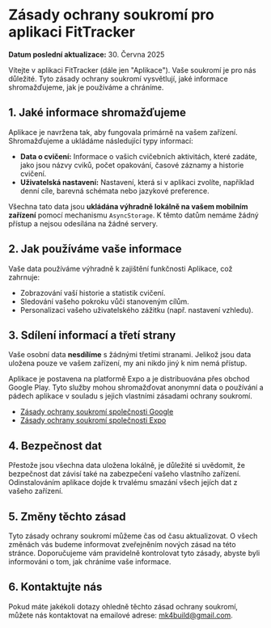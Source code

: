 # Zásady ochrany soukromí pro aplikaci FitTracker

**Datum poslední aktualizace:** 30. Června 2025

Vítejte v aplikaci FitTracker (dále jen "Aplikace"). Vaše soukromí je pro nás důležité. Tyto zásady ochrany soukromí vysvětlují, jaké informace shromažďujeme, jak je používáme a chráníme.

## 1. Jaké informace shromažďujeme

Aplikace je navržena tak, aby fungovala primárně na vašem zařízení. Shromažďujeme a ukládáme následující typy informací:

*   **Data o cvičení:** Informace o vašich cvičebních aktivitách, které zadáte, jako jsou názvy cviků, počet opakování, časové záznamy a historie cvičení.
*   **Uživatelská nastavení:** Nastavení, která si v aplikaci zvolíte, například denní cíle, barevná schémata nebo jazykové preference.

Všechna tato data jsou **ukládána výhradně lokálně na vašem mobilním zařízení** pomocí mechanismu `AsyncStorage`. K těmto datům nemáme žádný přístup a nejsou odesílána na žádné servery.

## 2. Jak používáme vaše informace

Vaše data používáme výhradně k zajištění funkčnosti Aplikace, což zahrnuje:

*   Zobrazování vaší historie a statistik cvičení.
*   Sledování vašeho pokroku vůči stanoveným cílům.
*   Personalizaci vašeho uživatelského zážitku (např. nastavení vzhledu).

## 3. Sdílení informací a třetí strany

Vaše osobní data **nesdílíme** s žádnými třetími stranami. Jelikož jsou data uložena pouze ve vašem zařízení, my ani nikdo jiný k nim nemá přístup.

Aplikace je postavena na platformě Expo a je distribuována přes obchod Google Play. Tyto služby mohou shromažďovat anonymní data o používání a pádech aplikace v souladu s jejich vlastními zásadami ochrany soukromí.

*   [Zásady ochrany soukromí společnosti Google](https://policies.google.com/privacy)
*   [Zásady ochrany soukromí společnosti Expo](https://expo.dev/privacy)

## 4. Bezpečnost dat

Přestože jsou všechna data uložena lokálně, je důležité si uvědomit, že bezpečnost dat závisí také na zabezpečení vašeho vlastního zařízení. Odinstalováním aplikace dojde k trvalému smazání všech jejích dat z vašeho zařízení.

## 5. Změny těchto zásad

Tyto zásady ochrany soukromí můžeme čas od času aktualizovat. O všech změnách vás budeme informovat zveřejněním nových zásad na této stránce. Doporučujeme vám pravidelně kontrolovat tyto zásady, abyste byli informováni o tom, jak chráníme vaše informace.

## 6. Kontaktujte nás

Pokud máte jakékoli dotazy ohledně těchto zásad ochrany soukromí, můžete nás kontaktovat na emailové adrese: mk4build@gmail.com. 